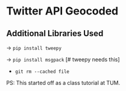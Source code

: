 # Twitter API Geocoded

## Additional Libraries Used

&rightarrow; `pip install tweepy`

&rightarrow; `pip install msgpack` [# tweepy needs this]

* `git rm --cached file`

PS: This started off as a class tutorial at TUM.
